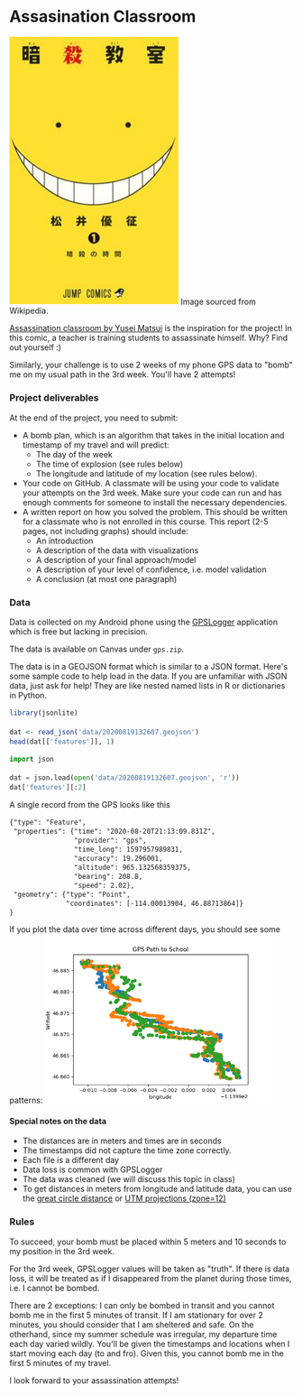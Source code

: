 # Assasination Classroom

<img src="assassinate_classroom.png" alt="Assassination Classroom" width='300'>
Image sourced from Wikipedia.

[Assassination classroom by Yusei Matsui](https://en.wikipedia.org/wiki/Assassination_Classroom) is the inspiration for the project! In this comic, a teacher is training students to assassinate himself. Why? Find out yourself :)

Similarly, your challenge is to use 2 weeks of my phone GPS data to "bomb" me on my usual path in the 3rd week. You'll have 2 attempts!

### Project deliverables
At the end of the project, you need to submit:
- A bomb plan, which is an algorithm that takes in the initial location and timestamp of my travel and will predict:
  - The day of the week
  - The time of explosion (see rules below)
  - The longitude and latitude of my location (see rules below).
- Your code on GitHub. A classmate will be using your code to validate your attempts on the 3rd week. Make sure your code can run and has enough comments for someone to install the necessary dependencies.
- A written report on how you solved the problem. This should be written for a classmate who is not enrolled in this course. This report (2-5 pages, not including graphs) should include:
  - An introduction
  - A description of the data with visualizations
  - A description of your final approach/model
  - A description of your level of confidence, i.e. model validation
  - A conclusion (at most one paragraph)


### Data
Data is collected on my Android phone using the [GPSLogger](https://play.google.com/store/apps/details?id=com.mendhak.gpslogger&hl=en_US) application which is free but lacking in precision.

The data is available on Canvas under `gps.zip`.

The data is in a GEOJSON format which is similar to a JSON format. Here's some sample code to
help load in the data. If you are unfamiliar with JSON data, just ask for help! They are like
nested named lists in R or dictionaries in Python.

```r
library(jsonlite)

dat <- read_json('data/20200819132607.geojson')
head(dat[['features']], 1)
```

```python
import json

dat = json.load(open('data/20200819132607.geojson', 'r'))
dat['features'][:2]
```

A single record from the GPS looks like this
```
{"type": "Feature",
 "properties": {"time": "2020-08-20T21:13:09.831Z",
                "provider": "gps",
                "time_long": 1597957989831,
                "accuracy": 19.296001,
                "altitude": 965.132568359375,
                "bearing": 208.8,
                "speed": 2.02},
 "geometry": {"type": "Point",
              "coordinates": [-114.00013904, 46.88713864]}
}
```
If you plot the data over time across different days, you should see some patterns:
<img src="initial_gps_glimps.png" alt="sample path over days" width='400'>


#### Special notes on the data
- The distances are in meters and times are in seconds
- The timestamps did not capture the time zone correctly.
- Each file is a different day
- Data loss is common with GPSLogger
- The data was cleaned (we will discuss this topic in class)
- To get distances in meters from longitude and latitude data, you can
  use the [great circle distance](https://www.rdocumentation.org/packages/fields/versions/10.3/topics/rdist.earth)
  or [UTM projections (zone=12)](https://pypi.org/project/utm/)

### Rules
To succeed, your bomb must be placed within 5 meters and 10 seconds to my position in the 3rd week.

For the 3rd week, GPSLogger values will be taken as "truth". If there is data
loss, it will be treated as if I disappeared from the planet during those times, i.e.
I cannot be bombed.

There are 2 exceptions: I can only be bombed in transit and you cannot bomb me in the first 5 minutes of
transit. If I am stationary for over 2 minutes, you should consider
that I am sheltered and safe. On the otherhand, since my summer schedule was irregular,
my departure time each day varied wildly.
You'll be given the timestamps and locations when I start moving each day (to and fro). Given this, you cannot bomb me in the
first 5 minutes of my travel.

I look forward to your assassination attempts!
